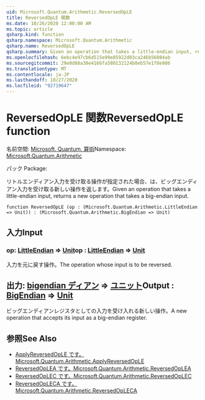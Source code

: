 ```yaml
---
uid: Microsoft.Quantum.Arithmetic.ReversedOpLE
title: ReversedOpLE 関数
ms.date: 10/26/2020 12:00:00 AM
ms.topic: article
qsharp.kind: function
qsharp.namespace: Microsoft.Quantum.Arithmetic
qsharp.name: ReversedOpLE
qsharp.summary: Given an operation that takes a little-endian input, returns a new operation that takes a big-endian input.
ms.openlocfilehash: 6ebc4e97cb6d515e99e85922d03ca246b56084ab
ms.sourcegitcommit: 29e0d88a30e4166fa580132124b0eb57e1f0e986
ms.translationtype: MT
ms.contentlocale: ja-JP
ms.lasthandoff: 10/27/2020
ms.locfileid: "92719647"
---
```

# <a name="reversedople-function"></a><span data-ttu-id="1bad2-102">ReversedOpLE 関数</span><span class="sxs-lookup"><span data-stu-id="1bad2-102">ReversedOpLE function</span></span>

<span data-ttu-id="1bad2-103">名前空間: [Microsoft. Quantum. 算術](xref:Microsoft.Quantum.Arithmetic)</span><span class="sxs-lookup"><span data-stu-id="1bad2-103">Namespace: [Microsoft.Quantum.Arithmetic](xref:Microsoft.Quantum.Arithmetic)</span></span>

<span data-ttu-id="1bad2-104">パック [](https://nuget.org/packages/)</span><span class="sxs-lookup"><span data-stu-id="1bad2-104">Package: [](https://nuget.org/packages/)</span></span>


<span data-ttu-id="1bad2-105">リトルエンディアン入力を受け取る操作が指定された場合、は、ビッグエンディアン入力を受け取る新しい操作を返します。</span><span class="sxs-lookup"><span data-stu-id="1bad2-105">Given an operation that takes a little-endian input, returns a new operation that takes a big-endian input.</span></span>

```qsharp
function ReversedOpLE (op : (Microsoft.Quantum.Arithmetic.LittleEndian => Unit)) : (Microsoft.Quantum.Arithmetic.BigEndian => Unit)
```


## <a name="input"></a><span data-ttu-id="1bad2-106">入力</span><span class="sxs-lookup"><span data-stu-id="1bad2-106">Input</span></span>

### <a name="op--littleendian--unit"></a><span data-ttu-id="1bad2-107">op: [LittleEndian](xref:Microsoft.Quantum.Arithmetic.LittleEndian) => [Unit](xref:microsoft.quantum.lang-ref.unit)</span><span class="sxs-lookup"><span data-stu-id="1bad2-107">op : [LittleEndian](xref:Microsoft.Quantum.Arithmetic.LittleEndian) => [Unit](xref:microsoft.quantum.lang-ref.unit)</span></span> 

<span data-ttu-id="1bad2-108">入力を元に戻す操作。</span><span class="sxs-lookup"><span data-stu-id="1bad2-108">The operation whose input is to be reversed.</span></span>



## <a name="output--bigendian--unit"></a><span data-ttu-id="1bad2-109">出力: [bigendian ディアン](xref:Microsoft.Quantum.Arithmetic.BigEndian) => [ユニット](xref:microsoft.quantum.lang-ref.unit)</span><span class="sxs-lookup"><span data-stu-id="1bad2-109">Output : [BigEndian](xref:Microsoft.Quantum.Arithmetic.BigEndian) => [Unit](xref:microsoft.quantum.lang-ref.unit)</span></span> 

<span data-ttu-id="1bad2-110">ビッグエンディアンレジスタとしての入力を受け入れる新しい操作。</span><span class="sxs-lookup"><span data-stu-id="1bad2-110">A new operation that accepts its input as a big-endian register.</span></span>

## <a name="see-also"></a><span data-ttu-id="1bad2-111">参照</span><span class="sxs-lookup"><span data-stu-id="1bad2-111">See Also</span></span>

- [<span data-ttu-id="1bad2-112">ApplyReversedOpLE です。</span><span class="sxs-lookup"><span data-stu-id="1bad2-112">Microsoft.Quantum.Arithmetic.ApplyReversedOpLE</span></span>](xref:Microsoft.Quantum.Arithmetic.ApplyReversedOpLE)
- [<span data-ttu-id="1bad2-113">ReversedOpLEA です。</span><span class="sxs-lookup"><span data-stu-id="1bad2-113">Microsoft.Quantum.Arithmetic.ReversedOpLEA</span></span>](xref:Microsoft.Quantum.Arithmetic.ReversedOpLEA)
- [<span data-ttu-id="1bad2-114">ReversedOpLEC です。</span><span class="sxs-lookup"><span data-stu-id="1bad2-114">Microsoft.Quantum.Arithmetic.ReversedOpLEC</span></span>](xref:Microsoft.Quantum.Arithmetic.ReversedOpLEC)
- [<span data-ttu-id="1bad2-115">ReversedOpLECA です。</span><span class="sxs-lookup"><span data-stu-id="1bad2-115">Microsoft.Quantum.Arithmetic.ReversedOpLECA</span></span>](xref:Microsoft.Quantum.Arithmetic.ReversedOpLECA)